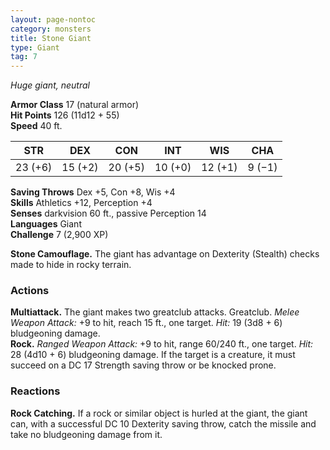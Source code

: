 ```yaml
---
layout: page-nontoc
category: monsters
title: Stone Giant
type: Giant
tag: 7
---
```

_Huge giant, neutral_

**Armor Class** 17 (natural armor)    
**Hit Points** 126 (11d12 + 55)    
**Speed** 40 ft. 

| STR     | DEX     | CON     | INT     | WIS     | CHA     |
|---------|---------|---------|---------|---------|---------|
| 23 (+6) | 15 (+2) | 20 (+5) | 10 (+0) | 12 (+1) | 9 (−1)  |

**Saving Throws** Dex +5, Con +8, Wis +4    
**Skills** Athletics +12, Perception +4    
**Senses** darkvision 60 ft., passive Perception 14    
**Languages** Giant    
**Challenge** 7 (2,900 XP) 

**Stone Camouflage.** The giant has advantage on Dexterity (Stealth) checks made to hide in rocky terrain.    

### Actions 
**Multiattack.** The giant makes two greatclub attacks. Greatclub. _Melee Weapon Attack:_ +9 to hit, reach 15 ft., one target. _Hit:_ 19 (3d8 + 6) bludgeoning damage.    
**Rock.** _Ranged Weapon Attack:_ +9 to hit, range 60/240 ft., one target. _Hit:_ 28 (4d10 + 6) bludgeoning damage. If the target is a creature, it must succeed on a DC 17 Strength saving throw or be knocked prone. 

### Reactions 
**Rock Catching.** If a rock or similar object is hurled at the giant, the giant can, with a successful DC 10 Dexterity saving throw, catch the missile and take no bludgeoning damage from it.
